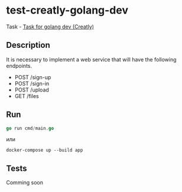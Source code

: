 # test-creatly-golang-dev

Task - [Task for golang dev (Creatly)](Task.md)

## Description

It is necessary to implement a web service that will have the following endpoints.

- POST /sign-up
- POST /sign-in
- POST /upload
- GET /files

## Run

```go
go run cmd/main.go
```

или

```docker-compose
docker-compose up --build app
```

## Tests

Comming soon

<!-- 
## Commands

Build docker image

```dockerfile
docker build -t creatly-dev .
```

Run docker image

```docker
docker run -d -p 8000:8000 creatly-dev
```

Run docker-compose

```docker-compose
docker-compose up -d --remove-orphans app
``` -->